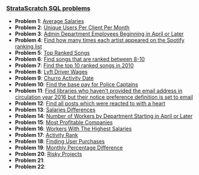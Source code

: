 
### [StrataScratch SQL problems](https://platform.stratascratch.com/coding?code_type=3)

* **Problem 1**: [Average Salaries](https://platform.stratascratch.com/coding/9917-average-salaries?code_type=3)
* **Problem 2**: [Unique Users Per Client Per Month](https://platform.stratascratch.com/coding/2024-unique-users-per-client-per-month?code_type=3)
* **Problem 3**: [Admin Department Employees Beginning in April or Later](https://platform.stratascratch.com/coding/9845-find-the-number-of-employees-working-in-the-admin-department?code_type=3)
* **Problem 4**: [Find how many times each artist appeared on the Spotify ranking list](https://platform.stratascratch.com/coding/9992-find-artists-that-have-been-on-spotify-the-most-number-of-times?code_type=3)
* **Problem 5**: [Top Ranked Songs]()
* **Problem 6**: [Find songs that are ranked between 8-10]()
* **Problem 7**: [Find the top 10 ranked songs in 2010]()
* **Problem 8**: [Lyft Driver Wages](https://platform.stratascratch.com/coding/10003-lyft-driver-wages?code_type=3)
* **Problem 9**: [Churro Activity Date](https://platform.stratascratch.com/coding/9688-churro-activity-date?code_type=3)
* **Problem 10**: [Find the base pay for Police Captains](https://platform.stratascratch.com/coding/9972-find-the-base-pay-for-police-captains?code_type=3)
* **Problem 11**: [Find libraries who haven't provided the email address in circulation year 2016 but their notice preference definition is set to email](https://platform.stratascratch.com/coding/9924-find-libraries-who-havent-provided-the-email-address-in-2016-but-their-notice-preference-definition-is-set-to-email?code_type=3)
* **Problem 12**: [Find all posts which were reacted to with a heart](https://platform.stratascratch.com/coding/10087-find-all-posts-which-were-reacted-to-with-a-heart?code_type=3)
* **Problem 13**: [Salaries Differences](https://platform.stratascratch.com/coding/10308-salaries-differences?code_type=3)
* **Problem 14**: [Number of Workers by Department Starting in April or Later](https://platform.stratascratch.com/coding/9847-find-the-number-of-workers-by-department?code_type=3)
* **Problem 15**: [Most Profitable Companies](https://platform.stratascratch.com/coding/10354-most-profitable-companies?code_type=3)
* **Problem 16**: [Workers With The Highest Salaries](https://platform.stratascratch.com/coding/10353-workers-with-the-highest-salaries?code_type=3)
* **Problem 17**: [Activity Rank](https://platform.stratascratch.com/coding/10351-activity-rank?code_type=3)
* **Problem 18**: [Finding User Purchases](https://platform.stratascratch.com/coding/10322-finding-user-purchases?code_type=3)
* **Problem 19**: [Monthly Percentage Difference](https://platform.stratascratch.com/coding/10319-monthly-percentage-difference?code_type=3)
* **Problem 20**: [Risky Projects](https://platform.stratascratch.com/coding/10304-risky-projects?code_type=3)
* **Problem 21**: 
* **Problem 22**: 


